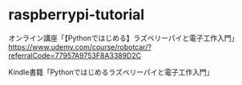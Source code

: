 # raspberrypi-tutorial
オンライン講座「【Pythonではじめる】ラズベリーパイと電子工作入門」 https://www.udemy.com/course/robotcar/?referralCode=77957A9753F8A3389D2C

Kindle書籍「Pythonではじめるラズベリーパイと電子工作入門」 
